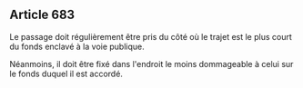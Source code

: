 Article 683
----
Le passage doit régulièrement être pris du côté où le trajet est le plus court
du fonds enclavé à la voie publique.

Néanmoins, il doit être fixé dans l'endroit le moins dommageable à celui sur le
fonds duquel il est accordé.
